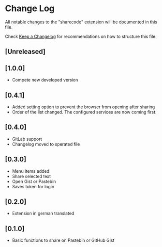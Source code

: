# Change Log

All notable changes to the "sharecode" extension will be documented in this file.

Check [Keep a Changelog](http://keepachangelog.com/) for recommendations on how to structure this file.

## [Unreleased]

## [1.0.0]
- Compete new developed version

## [0.4.1]
- Added setting option to prevent the browser from opening after sharing
- Order of the list changed. The configured services are now coming first.

## [0.4.0]
- GitLab support
- Changelog moved to sperated file

## [0.3.0]
- Menu items added
- Share selected text
- Open Gist or Pastebin
- Saves token for login

## [0.2.0]
- Extension in german translated

## [0.1.0]
- Basic functions to share on Pastebin or GitHub Gist